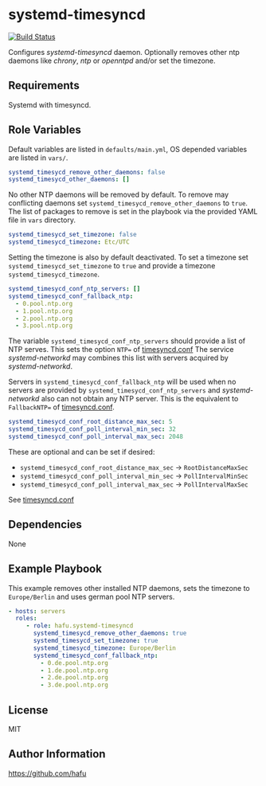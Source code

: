 systemd-timesyncd
=================

[![Build Status](https://api.travis-ci.com/hafu/ansible-role-systemd-timesyncd.svg?branch=master)](https://travis-ci.com/hafu/ansible-role-systemd-timesyncd)

Configures *systemd-timesyncd* daemon. Optionally removes other ntp daemons 
like *chrony*, *ntp* or *openntpd* and/or set the timezone.

Requirements
------------

Systemd with timesyncd.

Role Variables
--------------

Default variables are listed in `defaults/main.yml`, OS depended variables are
listed in `vars/`.

```yaml
systemd_timesycd_remove_other_daemons: false
systemd_timesycd_other_daemons: []
```

No other NTP daemons will be removed by default. To remove may conflicting 
daemons set `systemd_timesycd_remove_other_daemons` to `true`. The list of
packages to remove is set in the playbook via the provided YAML file in `vars`
directory.

```yaml
systemd_timesycd_set_timezone: false
systemd_timesycd_timezone: Etc/UTC
```

Setting the timezone is also by default deactivated. To set a timezone set
`systemd_timesycd_set_timezone` to `true` and provide a timezone 
`systemd_timesycd_timezone`.

```yaml
systemd_timesycd_conf_ntp_servers: []
systemd_timesycd_conf_fallback_ntp:
  - 0.pool.ntp.org
  - 1.pool.ntp.org
  - 2.pool.ntp.org
  - 3.pool.ntp.org
```

The variable `systemd_timesycd_conf_ntp_servers` should provide a list of NTP
serves. This sets the option `NTP=` of 
[timesyncd.conf](https://www.freedesktop.org/software/systemd/man/timesyncd.conf.html)
The service *systemd-networkd* may combines this list with servers acquired by
*systemd-networkd*.

Servers in `systemd_timesycd_conf_fallback_ntp` will be used when no servers
are provided by `systemd_timesycd_conf_ntp_servers` and *systemd-networkd*
also can not obtain any NTP server. This is the equivalent to `FallbackNTP=` of
[timesyncd.conf](https://www.freedesktop.org/software/systemd/man/timesyncd.conf.html).

```yaml
systemd_timesycd_conf_root_distance_max_sec: 5
systemd_timesycd_conf_poll_interval_min_sec: 32
systemd_timesycd_conf_poll_interval_max_sec: 2048
```

These are optional and can be set if desired:
*  `systemd_timesycd_conf_root_distance_max_sec` -> `RootDistanceMaxSec`
*  `systemd_timesycd_conf_poll_interval_min_sec` -> `PollIntervalMinSec`
*  `systemd_timesycd_conf_poll_interval_max_sec` -> `PollIntervalMaxSec`

See [timesyncd.conf](https://www.freedesktop.org/software/systemd/man/timesyncd.conf.html) 

Dependencies
------------

None

Example Playbook
----------------

This example removes other installed NTP daemons, sets the timezone to
`Europe/Berlin` and uses german pool NTP servers. 

```yaml
- hosts: servers
  roles:
     - role: hafu.systemd-timesyncd
       systemd_timesycd_remove_other_daemons: true
       systemd_timesycd_set_timezone: true
       systemd_timesycd_timezone: Europe/Berlin
       systemd_timesycd_conf_fallback_ntp:
         - 0.de.pool.ntp.org
         - 1.de.pool.ntp.org
         - 2.de.pool.ntp.org
         - 3.de.pool.ntp.org
```

License
-------

MIT

Author Information
------------------

https://github.com/hafu
